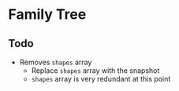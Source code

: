 # Family Tree
## Todo
*  Removes `shapes` array
   *  Replace `shapes` array with the snapshot
   *  `shapes` array is very redundant at this point